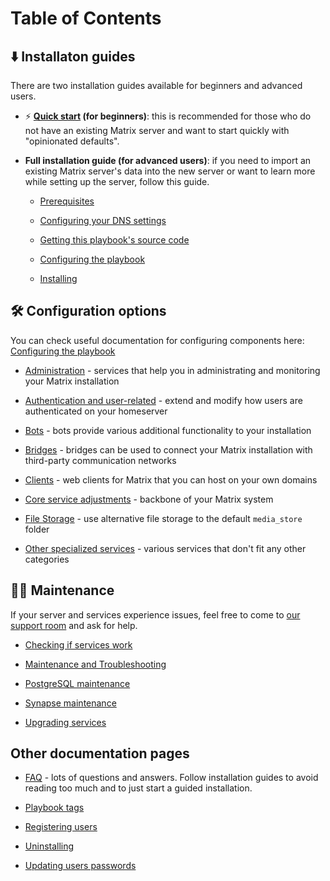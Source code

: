 # Table of Contents

## ⬇️ Installaton guides <!-- NOTE: the 🚀 emoji is used by "Getting started" on README.md -->

There are two installation guides available for beginners and advanced users.

- ⚡ **[Quick start](quick-start.md) (for beginners)**: this is recommended for those who do not have an existing Matrix server and want to start quickly with "opinionated defaults".

- **Full installation guide (for advanced users)**: if you need to import an existing Matrix server's data into the new server or want to learn more while setting up the server, follow this guide.

    - [Prerequisites](prerequisites.md)

    - [Configuring your DNS settings](configuring-dns.md)

    - [Getting this playbook's source code](getting-the-playbook.md)

    - [Configuring the playbook](configuring-playbook.md)

    - [Installing](installing.md)

## 🛠️ Configuration options

<!--
NOTE:
- Avoid putting the same anchor links as configuring-playbook.md lists under the "configuration options" section. Note that most of them are linked to "configure-playbook-*.md" and their titles start with "Setting up" (e.g. "Setting up Hydrogen").
-->

You can check useful documentation for configuring components here: [Configuring the playbook](configuring-playbook.md)

- [Administration](configuring-playbook.md#administration) -  services that help you in administrating and monitoring your Matrix installation

- [Authentication and user-related](configuring-playbook.md#authentication-and-user-related) - extend and modify how users are authenticated on your homeserver

- [Bots](configuring-playbook.md#bots) - bots provide various additional functionality to your installation

- [Bridges](configuring-playbook.md#bridging-other-networks) - bridges can be used to connect your Matrix installation with third-party communication networks

- [Clients](configuring-playbook.md#clients) - web clients for Matrix that you can host on your own domains

- [Core service adjustments](configuring-playbook.md#core-service-adjustments) - backbone of your Matrix system

- [File Storage](configuring-playbook.md#file-storage) - use alternative file storage to the default `media_store` folder

<!-- NOTE: sort list items above alphabetically -->

- [Other specialized services](configuring-playbook.md#other-specialized-services) - various services that don't fit any other categories

## 👨‍🔧 Maintenance

If your server and services experience issues, feel free to come to [our support room](https://matrix.to/#/#matrix-docker-ansible-deploy:devture.com) and ask for help.

<!-- NOTE: sort list items alphabetically -->

- [Checking if services work](maintenance-checking-services.md)

- [Maintenance and Troubleshooting](maintenance-and-troubleshooting.md)

- [PostgreSQL maintenance](maintenance-postgres.md)

- [Synapse maintenance](maintenance-synapse.md)

- [Upgrading services](maintenance-upgrading-services.md)

## Other documentation pages <!-- NOTE: this header's title and the section below need optimization -->

- [FAQ](faq.md) - lots of questions and answers. Follow installation guides to avoid reading too much and to just start a guided installation.

<!-- NOTE: sort list items under faq.md alphabetically -->

- [Playbook tags](playbook-tags.md)

- [Registering users](registering-users.md)

- [Uninstalling](uninstalling.md)

- [Updating users passwords](updating-users-passwords.md)

